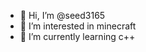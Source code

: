 - 👋 Hi, I’m @seed3165
- 👀 I’m interested in minecraft
- 🌱 I’m currently learning c++

<!---
seed3165/seed3165 is a ✨ special ✨ repository because its `README.md` (this file) appears on your GitHub profile.
You can click the Preview link to take a look at your changes.
--->

